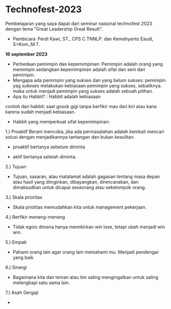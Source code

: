 # Technofest-2023


Pembelajaran yang saya dapat dari seminar nasional technofest 2023 dengan tema "Great Leadership Great Result". 
* Pembicara :Ferdi Kawi, ST., CPS C.TNNLP. dan Kemahyanto Eaudi, S>Kom.,M.T.

**16 september 2023**  

* Perbedaan pemimpin dan kepemimpinan:
Pemimpin adalah orang yang memimpin sedangkan kepemimpinan adalah sifat dan seni dari pemimpin.
* Mengapa ada pemimpin yang sukses dan yang belum sukses:
pemimpin yag sukeses melakukan kebiasaan pemimpin yang sukses, sebaliknya. maka untuk menjadi pemimpin yang sukses adalah sebuah pilihan.
* Apa itu Habbit? :
Habbit adalah kebiasaan

contoh dari habbit: saat gosok gigi tanpa berfikir mau dari kiri atau kana karena sudah menjadi kebiasaan.
* Habbit yang memperkuat sifat kepemimpinan:


1.) Proaktif
Berani mencoba, jika ada permasalahan adalah kembali mencari solusi dengan menjadikannya tantangan dan bukan kesulitan.

* proaktif bertanya sebelum diminta

* aktif bertanya setelah diminta.


2.) Tujuan

* Tujuan, sasaran, atau matalamat adalah gagasan tentang masa depan atau hasil yang diinginkan, dibayangkan, direncanakan, dan dimaksudkan untuk dicapai seseorang atau sekelompok orang.


3.) Skala prioritas


* Skala priotitas memudahkan kita untuk management pekerjaan.


4.) Berfikir menang-menang


* Tidak egois dimana hanya memikirkan win lose, tetapi ubah menjadi win win.

5.) Empati

* Pahami orang lain agar orang lain memahami mu. Menjadi pendengar yang baik

6.) Sinergi

* Bagaimana kita dan teman atau tim saling mengingatkan untuk saling melengkapi satu sama lain.

7.) Asah Gergaji 

* 



